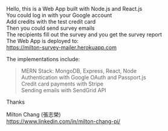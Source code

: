Hello, this is a Web App built with Node.js and React.js<br>
You could log in with your Google account<br>
Add credits with the test credit card<br>
Then you could send survey emails<br>
The recipients fill out the survey and you get the survey report<br>
The Web App is deployed to:<br>
https://milton-survey-mailer.herokuapp.com <br>

The implementations include:
> MERN Stack: MongoDB, Express, React, Node<br>
> Authentication with Google OAuth and Passport.js<br> 
> Credit card payments with Stripe<br>
> Sending emails with SendGrid API<br>

Thanks

Milton Chang (張志榮)<br>
https://www.linkedin.com/in/milton-chang-pi/
